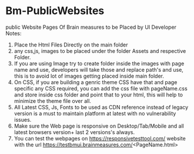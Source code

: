 # Bm-PublicWebsites
public Website Pages Of Brain measures to be Placed by UI Developer
Notes:
1. Place the Html Files Directly on the main folder
2. any css,js, images to be placed under the folder Assets and respective Folder.
3. If you are using Image try to create  folder inside the images with page name and use, developers will take those and replace path's and use, this is to avoid lot of images getting placed inside main folder.
4. On CSS, if you are building a genric theme CSS have that and page specific any CSS required, you can add the css file with pageName.css and store inside css folder and point that to your html, this will help to minimize the theme file over all.
5. All Latest CSS, Js, Fonts to be used as CDN reference instead of legacy version is a must to maintain platform at latest with no vulnerability issues.
6. Make sure the Web page is responsive on Desktop/Tab/Mobile and all latest browsers version+ last 2 versions's always.
7. You can test the webpages on https://responsivetesttool.com/ website with the url https://testbmui.brainmeasures.com/<PageName.html>